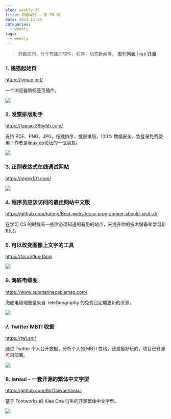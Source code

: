 ```yaml
---
slug: weekly-78
title: 奇趣周刊 - 第 78 期
date: 2024-11-28
categories:
  - weekly
tags:
  - weekly
---
```


> 奇趣周刊，分享有趣的软件，程序，动态新闻等。 [周刊列表](/categories/weekly/) | [rss 订阅](/categories/weekly/index.xml)

### 1. 橘猫起始页

https://jvmao.net/

一个浏览器新标签页插件。

![](https://imgurl.zishu.me/2024/11/1732093218545.webp)

### 2. 发票排版助手

https://fapiao.365yhb.com/

支持 PDF、PNG、JPG，拖拽排序，批量排版，100% 数据安全，免登录免费使用！作者是[linux.do](https://linux.do/t/topic/265071)论坛的一位朋友。

![](https://imgurl.zishu.me/2024/11/1732149602670.webp)

### 3. 正则表达式在线调试网站

https://regex101.com/

![](https://imgurl.zishu.me/2024/11/1732181207881.webp)

### 4. 程序员应该访问的最佳网站中文版

https://github.com/tuteng/Best-websites-a-programmer-should-visit-zh

在学习 CS 的时候有一些你必须知道的有用的站点，来提升你的技术储备和学习新知识。

### 5. 可以改变图像上文字的工具

https://fal.ai/flux-tools

![](https://imgurl.zishu.me/2024/11/1732254206573.webp)

### 6. 海底电缆图

https://www.submarinecablemap.com/

海底电缆地图是来自 TeleGeography 的免费且定期更新的资源。

![](https://imgurl.zishu.me/2024/11/1732255451354.webp)

### 7. Twitter MBTI 收据

https://twi.am/

通过 Twitter 个人公开数据，分析个人的 MBTI 性格，还是挺好玩的，项目已开源可自部署。

![](https://imgurl.zishu.me/2024/11/1732512715625.webp)

### 8. iansui - 一套开源的繁体中文字型

https://github.com/ButTaiwan/iansui

基于 Fontworks 的 Klee One 衍生的开源繁体中文字型。

![](https://imgurl.zishu.me/2024/11/1732586740448.webp)
